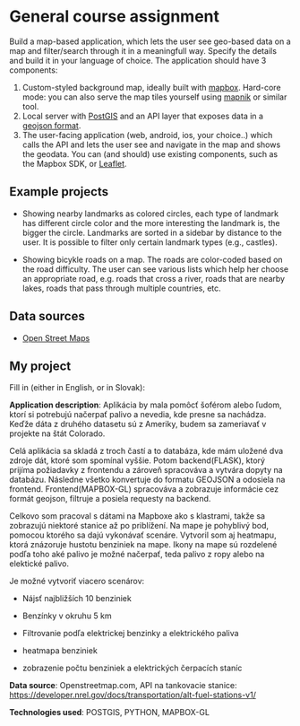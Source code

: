 # General course assignment

Build a map-based application, which lets the user see geo-based data on a map and filter/search through it in a meaningfull way. Specify the details and build it in your language of choice. The application should have 3 components:

1. Custom-styled background map, ideally built with [mapbox](http://mapbox.com). Hard-core mode: you can also serve the map tiles yourself using [mapnik](http://mapnik.org/) or similar tool.
2. Local server with [PostGIS](http://postgis.net/) and an API layer that exposes data in a [geojson format](http://geojson.org/).
3. The user-facing application (web, android, ios, your choice..) which calls the API and lets the user see and navigate in the map and shows the geodata. You can (and should) use existing components, such as the Mapbox SDK, or [Leaflet](http://leafletjs.com/).

## Example projects

- Showing nearby landmarks as colored circles, each type of landmark has different circle color and the more interesting the landmark is, the bigger the circle. Landmarks are sorted in a sidebar by distance to the user. It is possible to filter only certain landmark types (e.g., castles).

- Showing bicykle roads on a map. The roads are color-coded based on the road difficulty. The user can see various lists which help her choose an appropriate road, e.g. roads that cross a river, roads that are nearby lakes, roads that pass through multiple countries, etc.

## Data sources

- [Open Street Maps](https://www.openstreetmap.org/)

## My project

Fill in (either in English, or in Slovak):
 
**Application description**: Aplikácia by mala pomôcť šoférom alebo ľudom, ktorí si potrebujú načerpať palivo a nevedia, kde presne sa nachádza. Keďže dáta z druhého datasetu sú z Ameriky, budem sa zameriavať v projekte na štát Colorado. 

Celá aplikácia sa skladá z troch častí a to databáza, kde mám uložené dva zdroje dát, ktoré som spomínal vyššie. Potom backend(FLASK), ktorý prijíma požiadavky z frontendu a zároveň spracováva a vytvára dopyty na databázu. Následne všetko konvertuje do formatu GEOJSON a odosiela na frontend. Frontend(MAPBOX-GL) spracováva a zobrazuje informácie cez formát geojson, filtruje a posiela requesty na backend.

Celkovo som pracoval s dátami na Mapboxe ako s klastrami, takže sa zobrazujú niektoré stanice až po priblížení. Na mape je pohyblivý bod, pomocou ktorého sa dajú vykonávať scenáre. Vytvoril som aj heatmapu, ktorá znázoruje hustotu benziniek na mape. Ikony na mape sú rozdelené podľa toho aké palivo je možné načerpať, teda palivo z ropy alebo na elektické palivo.


Je možné vytvoriť viacero scenárov:
 
- Nájsť najbližších 10 benziniek

- Benzínky v okruhu 5 km

- Filtrovanie podľa elektrickej benzinky a elektrického paliva

- heatmapa benziniek

- zobrazenie počtu benziniek a elektrických čerpacích staníc



**Data source**: Openstreetmap.com, API na tankovacie stanice: https://developer.nrel.gov/docs/transportation/alt-fuel-stations-v1/

**Technologies used**: POSTGIS, PYTHON, MAPBOX-GL

